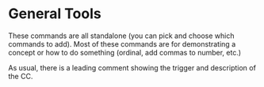 # General Tools
These commands are all standalone (you can pick and choose which commands to add).
Most of these commands are for demonstrating a concept or how to do something (ordinal, add commas to number, etc.)

As usual, there is a leading comment showing the trigger and description of the CC.